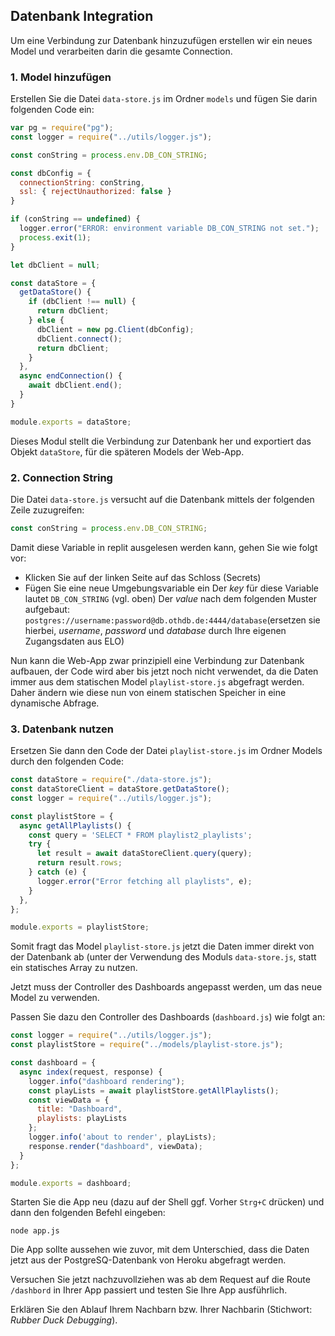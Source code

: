 ## Datenbank Integration

Um eine Verbindung zur Datenbank hinzuzufügen erstellen wir ein neues Model und verarbeiten darin die gesamte Connection.

### 1. Model hinzufügen
Erstellen Sie die Datei `data-store.js` im Ordner `models` und fügen Sie darin folgenden Code ein:

~~~ js
var pg = require("pg"); 
const logger = require("../utils/logger.js"); 

const conString = process.env.DB_CON_STRING; 

const dbConfig = { 
  connectionString: conString, 
  ssl: { rejectUnauthorized: false } 
} 

if (conString == undefined) { 
  logger.error("ERROR: environment variable DB_CON_STRING not set."); 
  process.exit(1); 
} 

let dbClient = null; 

const dataStore = { 
  getDataStore() { 
    if (dbClient !== null) { 
      return dbClient; 
    } else { 
      dbClient = new pg.Client(dbConfig); 
      dbClient.connect(); 
      return dbClient; 
    } 
  }, 
  async endConnection() { 
    await dbClient.end(); 
  } 
} 

module.exports = dataStore; 
~~~

Dieses Modul stellt die Verbindung zur Datenbank her und exportiert das Objekt `dataStore`, für die späteren Models der Web-App.

### 2. Connection String

Die Datei `data-store.js` versucht auf die Datenbank mittels der folgenden Zeile zuzugreifen:

```js
const conString = process.env.DB_CON_STRING; 
```

Damit diese Variable in replit ausgelesen werden kann, gehen Sie wie folgt vor:

* Klicken Sie auf der linken Seite auf das Schloss (Secrets)
* Fügen Sie eine neue Umgebungsvariable ein
Der *key* für diese Variable lautet `DB_CON_STRING` (vgl. oben)
Der *value* nach dem folgenden Muster aufgebaut: `postgres://username:password@db.othdb.de:4444/database`(ersetzen sie hierbei, *username*, *password* und *database* durch Ihre eigenen Zugangsdaten aus ELO)

Nun kann die Web-App zwar prinzipiell eine Verbindung zur Datenbank aufbauen, der Code wird aber bis jetzt noch nicht verwendet, da die Daten immer aus dem statischen Model `playlist-store.js` abgefragt werden. Daher ändern wie diese nun von einem statischen Speicher in eine dynamische Abfrage.

### 3. Datenbank nutzen

Ersetzen Sie dann den Code der Datei `playlist-store.js` im Ordner Models durch den folgenden Code: 
~~~ js
const dataStore = require("./data-store.js"); 
const dataStoreClient = dataStore.getDataStore(); 
const logger = require("../utils/logger.js"); 

const playlistStore = { 
  async getAllPlaylists() { 
    const query = 'SELECT * FROM playlist2_playlists'; 
    try { 
      let result = await dataStoreClient.query(query); 
      return result.rows; 
    } catch (e) { 
      logger.error("Error fetching all playlists", e); 
    } 
  }, 
}; 

module.exports = playlistStore; 
~~~
Somit fragt das Model `playlist-store.js` jetzt die Daten immer direkt von der Datenbank ab (unter der Verwendung des Moduls `data-store.js`, statt ein statisches Array zu nutzen.

Jetzt muss der Controller des Dashboards angepasst werden, um das neue Model zu verwenden.

Passen Sie dazu den Controller des Dashboards (`dashboard.js`) wie folgt an: 

~~~ js
const logger = require("../utils/logger.js"); 
const playlistStore = require("../models/playlist-store.js"); 

const dashboard = { 
  async index(request, response) { 
    logger.info("dashboard rendering"); 
    const playLists = await playlistStore.getAllPlaylists(); 
    const viewData = { 
      title: "Dashboard", 
      playlists: playLists 
    }; 
    logger.info('about to render', playLists); 
    response.render("dashboard", viewData); 
  } 
}; 

module.exports = dashboard; 
~~~

Starten Sie die App neu (dazu auf der Shell ggf. Vorher `Strg+C` drücken) und dann den folgenden Befehl eingeben:

```shell
node app.js
```

Die App sollte aussehen wie zuvor, mit dem Unterschied, dass die Daten jetzt aus der PostgreSQ-Datenbank von Heroku abgefragt werden.

Versuchen Sie jetzt nachzuvollziehen was ab dem Request auf die Route `/dashbord` in Ihrer App passiert und testen Sie Ihre App ausführlich. 

Erklären Sie den Ablauf Ihrem Nachbarn bzw. Ihrer Nachbarin (Stichwort: *Rubber Duck Debugging*).